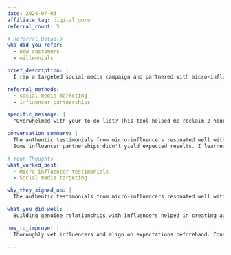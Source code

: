 ```yaml
---
date: 2024-07-03
affiliate_tag: digital_guru
referral_count: 5

# Referral Details
who_did_you_refer:
  - new customers
  - millennials

brief_description: |
  I ran a targeted social media campaign and partnered with micro-influencers in the productivity niche.

referral_methods:
  - social media marketing
  - influencer partnerships

specific_message: |
  "Overwhelmed with your to-do list? This tool helped me reclaim 2 hours a day. Swipe up to transform your productivity!"

conversation_summary: |
  The authentic testimonials from micro-influencers resonated well with their engaged audiences.
  Some influencer partnerships didn't yield expected results. I learned to thoroughly vet influencers and align on expectations beforehand.

# Your Thoughts
what_worked_best:
  - Micro-influencer testimonials
  - Social media targeting

why_they_signed_up: |
  The authentic testimonials from micro-influencers resonated well with their engaged audiences.

what_you_did_well: |
  Building genuine relationships with influencers helped in creating authentic promotions.

how_to_improve: |
  Thoroughly vet influencers and align on expectations beforehand. Consider creating a podcast to further establish authority in the productivity space.

---
```

